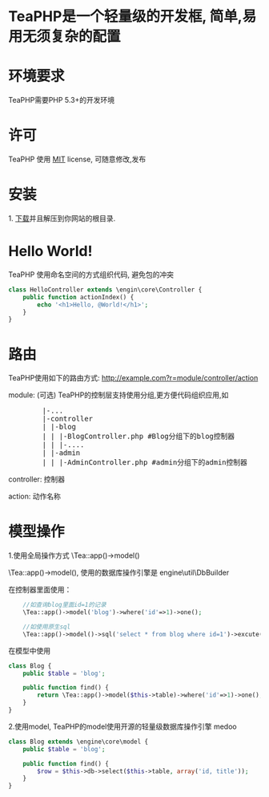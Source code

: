TeaPHP是一个轻量级的开发框, 简单,易用无须复杂的配置
======
# 环境要求
TeaPHP需要PHP 5.3+的开发环境

# 许可 

TeaPHP 使用 [MIT](http://flightphp.com/license) license, 可随意修改,发布

# 安装
1\. [下载](https://github.com/faceinwall/TeaPHP/archive/master.zip)并且解压到你网站的根目录.

# Hello World!
TeaPHP 使用命名空间的方式组织代码, 避免包的冲突

```php
class HelloController extends \engin\core\Controller {
	public function actionIndex() {
		echo '<h1>Hello, @World!</h1>';
	}
}
```

# 路由
TeaPHP使用如下的路由方式: http://example.com?r=module/controller/action

module: (可选) TeaPHP的控制层支持使用分组,更方便代码组织应用,如
<pre>
		|-...
		|-controller
		| |-blog
		| | |-BlogController.php #Blog分组下的blog控制器
		| | |-....
		| |-admin
		| | |-AdminController.php #admin分组下的admin控制器
</pre>
controller: 控制器

action: 动作名称


# 模型操作

1\.使用全局操作方式 \Tea::app()->model()

\Tea::app()->model(), 使用的数据库操作引擎是 engine\util\DbBuilder

在控制器里面使用：

```php
	//如查询blog里面id=1的记录
	\Tea::app()->model('blog')->where('id'=>1)->one();

	//如使用原生sql
	\Tea::app()->model()->sql('select * from blog where id=1')->excute();
```	

在模型中使用

```php
class Blog {
	public $table = 'blog';

	public function find() {
		return \Tea::app()->model($this->table)->where('id'=>1)->one();
	}
}
```


2\.使用model, TeaPHP的model使用开源的轻量级数据库操作引擎 medoo

```php
class Blog extends \engine\core\model {
	public $table = 'blog';	

	public function find() {
		$row = $this->db->select($this->table, array('id, title'));
	}	
}
```